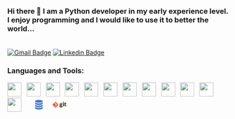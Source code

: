 ### Hi there 👋 I am a Python developer in my early experience level. I enjoy programming and I would like to use it to better the world... </br></br>
[![Gmail Badge](https://img.shields.io/badge/-Gmail-c14438?style=flat-square&logo=Gmail&logoColor=white&link=mailto:atepene@gmail.com)](mailto:atepene@gmail.com)
[![Linkedin Badge](https://img.shields.io/badge/-liuxunzhuo-blue?style=flat-square&logo=Linkedin&logoColor=white&link=https://www.linkedin.com/in/stephen-aliemeke/)](https://www.linkedin.com/in/stephen-aliemeke/)

### Languages and Tools:
<img height="32" width="32" src="https://skillicons.dev/icons?i=python">&nbsp;&nbsp;
<img height="32" width="32" src="https://skillicons.dev/icons?i=docker">&nbsp;&nbsp;
<img height="32" width="32" src="https://skillicons.dev/icons?i=django">&nbsp;&nbsp;
<img height="32" width="32" src="https://skillicons.dev/icons?i=flask">&nbsp;&nbsp;
<img height="32" width="32" src="https://skillicons.dev/icons?i=gitlab">&nbsp;&nbsp;
<img height="32" width="32" src="https://skillicons.dev/icons?i=postgres">&nbsp;&nbsp;
<img height="32" width="32" src="https://skillicons.dev/icons?i=selenium">&nbsp;&nbsp;
<img height="32" width="32" src="https://skillicons.dev/icons?i=css">&nbsp;&nbsp;
<img height="32" width="32" src="https://skillicons.dev/icons?i=html">&nbsp;&nbsp;
<img height="32" width="32" src="https://skillicons.dev/icons?i=idea">&nbsp;&nbsp;
<img height="32" width="32" src="https://skillicons.dev/icons?i=js">&nbsp;&nbsp;
<img height="32" width="32" src="https://skillicons.dev/icons?i=mysql">&nbsp;&nbsp;
&nbsp;&nbsp; <img height="32" width="32" src="https://raw.githubusercontent.com/github/explore/80688e429a7d4ef2fca1e82350fe8e3517d3494d/topics/sql/sql.png">
&nbsp;&nbsp;  <img height="32" width="32" src="https://raw.githubusercontent.com/github/explore/80688e429a7d4ef2fca1e82350fe8e3517d3494d/topics/git/git.png"> 


<!--
**aliemekestephen/aliemekestephen** is a ✨ _special_ ✨ repository because its `README.md` (this file) appears on your GitHub profile.

Here are some ideas to get you started:

- 🔭 I’m currently working on ...
- 🌱 I’m currently learning ...
- 👯 I’m looking to collaborate on ...
- 🤔 I’m looking for help with ...
- 💬 Ask me about ...
- 📫 How to reach me: ...
- 😄 Pronouns: ...
- ⚡ Fun fact: ...
-->
